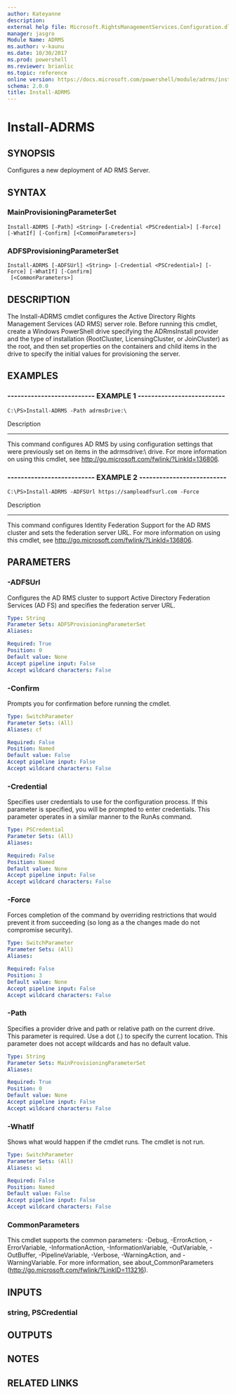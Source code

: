 ```yaml
---
author: Kateyanne
description: 
external help file: Microsoft.RightsManagementServices.Configuration.dll-Help.xml
manager: jasgro
Module Name: ADRMS
ms.author: v-kaunu
ms.date: 10/30/2017
ms.prod: powershell
ms.reviewer: brianlic
ms.topic: reference
online version: https://docs.microsoft.com/powershell/module/adrms/install-adrms?view=windowsserver2012r2-ps&wt.mc_id=ps-gethelp
schema: 2.0.0
title: Install-ADRMS
---
```


# Install-ADRMS

## SYNOPSIS
Configures a new deployment of AD RMS Server.

## SYNTAX

### MainProvisioningParameterSet
```
Install-ADRMS [-Path] <String> [-Credential <PSCredential>] [-Force] [-WhatIf] [-Confirm] [<CommonParameters>]
```

### ADFSProvisioningParameterSet
```
Install-ADRMS [-ADFSUrl] <String> [-Credential <PSCredential>] [-Force] [-WhatIf] [-Confirm]
 [<CommonParameters>]
```

## DESCRIPTION
The Install-ADRMS cmdlet configures the Active Directory Rights Management Services (AD RMS) server role.
Before running this cmdlet, create a Windows PowerShell drive specifying the ADRmsInstall provider and the type of installation (RootCluster, LicensingCluster, or JoinCluster) as the root, and then set properties on the containers and child items in the drive to specify the initial values for provisioning the server.

## EXAMPLES

### -------------------------- EXAMPLE 1 --------------------------
```
C:\PS>Install-ADRMS -Path adrmsDrive:\
```

Description

-----------

This command configures AD RMS by using configuration settings that were previously set on items in the adrmsdrive:\ drive.
For more information on using this cmdlet, see http://go.microsoft.com/fwlink/?LinkId=136806.

### -------------------------- EXAMPLE 2 --------------------------
```
C:\PS>Install-ADRMS -ADFSUrl https://sampleadfsurl.com -Force
```

Description

-----------

This command configures Identity Federation Support for the AD RMS cluster and sets the federation server URL.
For more information on using this cmdlet, see http://go.microsoft.com/fwlink/?LinkId=136806.

## PARAMETERS

### -ADFSUrl
Configures the AD RMS cluster to support Active Directory Federation Services (AD FS) and specifies the federation server URL.

```yaml
Type: String
Parameter Sets: ADFSProvisioningParameterSet
Aliases: 

Required: True
Position: 0
Default value: None
Accept pipeline input: False
Accept wildcard characters: False
```

### -Confirm
Prompts you for confirmation before running the cmdlet.

```yaml
Type: SwitchParameter
Parameter Sets: (All)
Aliases: cf

Required: False
Position: Named
Default value: False
Accept pipeline input: False
Accept wildcard characters: False
```

### -Credential
Specifies user credentials to use for the configuration process.
If this parameter is specified, you will be prompted to enter credentials.
This parameter operates in a similar manner to the RunAs command.

```yaml
Type: PSCredential
Parameter Sets: (All)
Aliases: 

Required: False
Position: Named
Default value: None
Accept pipeline input: False
Accept wildcard characters: False
```

### -Force
Forces completion of the command by overriding restrictions that would prevent it from succeeding (so long as a the changes made do not compromise security).

```yaml
Type: SwitchParameter
Parameter Sets: (All)
Aliases: 

Required: False
Position: 3
Default value: None
Accept pipeline input: False
Accept wildcard characters: False
```

### -Path
Specifies a provider drive and path or relative path on the current drive.
This parameter is required.
Use a dot (.) to specify the current location.
This parameter does not accept wildcards and has no default value.

```yaml
Type: String
Parameter Sets: MainProvisioningParameterSet
Aliases: 

Required: True
Position: 0
Default value: None
Accept pipeline input: False
Accept wildcard characters: False
```

### -WhatIf
Shows what would happen if the cmdlet runs.
The cmdlet is not run.

```yaml
Type: SwitchParameter
Parameter Sets: (All)
Aliases: wi

Required: False
Position: Named
Default value: False
Accept pipeline input: False
Accept wildcard characters: False
```

### CommonParameters
This cmdlet supports the common parameters: -Debug, -ErrorAction, -ErrorVariable, -InformationAction, -InformationVariable, -OutVariable, -OutBuffer, -PipelineVariable, -Verbose, -WarningAction, and -WarningVariable. For more information, see about_CommonParameters (http://go.microsoft.com/fwlink/?LinkID=113216).

## INPUTS

### string, PSCredential

## OUTPUTS

## NOTES

## RELATED LINKS

